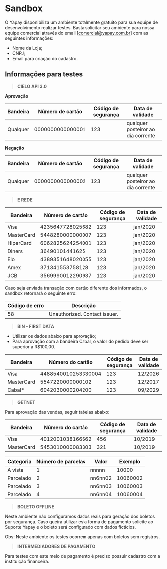 # Sandbox

O Yapay disponibiliza um ambiente totalmente gratuito para sua equipe de desenvolvimento realizar testes. Basta solicitar seu ambiente para nossa equipe comercial através do email [comercial@yapay.com.br] com as seguintes informações:

* Nome da Loja;
* CNPJ;
* Email para criação do cadastro.

## Informações para testes

>**CIELO API 3.0**

**Aprovação**

Bandeira | Número de cartão | Código de segurança | Data de validade
-------- | ---------------- | ------------------- | ----------------
Qualquer | 0000000000000001 | 123 | qualquer posteiror ao dia corrente

**Negação**

Bandeira | Número de cartão | Código de segurança | Data de validade
-------- | ---------------- | ------------------- | ----------------
Qualquer | 0000000000000002 | 123 | qualquer posteiror ao dia corrente


> **E REDE**


Bandeira | Número de cartão | Código de segurança | Data de validade
-------- | ---------------- | ------------------- | ----------------
Visa | 4235647728025682 | 123 | jan/2020
MasterCard | 5448280000000007 | 123 | jan/2020
HiperCard | 6062825624254001 | 123 | jan/2020
Diners | 36490101441625 | 123 | jan/2020
Elo | 4389351648020055 | 123 | jan/2020
Amex | 371341553758128 | 123 | jan/2020
JCB | 3569990012290937 | 123 | jan/2020

Caso seja enviada transação com cartão diferente dos informados, o sandbox retornará o seguinte erro:

Código de erro | Descrição
------------ | -----------
58 | Unauthorized. Contact issuer.


> **BIN - FIRST DATA**

* Utilizar os dados abaixo para aprovação;
* Para aprovação com a bandeira Cabal, o valor do pedido deve ser superior a R$100,00.

Bandeira | Número do cartão | Código de segurança | Data de validade
-------- | ---------------- | ------------------ | ----------------
Visa |	4488540010253330004 |	123 |	12/2026
MasterCard |	5547220000000102 |	123 |	12/2017
Cabal*	| 6042030000204200 |	123 |	09/2029

> **GETNET**

Para aprovação das vendas, seguir tabelas abaixo:

Bandeira  | Número do cartão |	Código de segurança |	Data de validade
--------- | -------------------- | ----------------| -----------
Visa |	4012001038166662 |	456	| 10/2019
MasterCard |	5453010000083303 |	321	 |10/2019


Categoria  |	Número de parcelas |	Valor |	Exemplo
--------- | ------------ | --------- | ---------
A vista|	1 |	nnnnn	|10000
Parcelado|	2|	nn6nn02	|10060002
Parcelado|	3|	nn6nn03	|10060003
Parcelado|	4|	nn6nn04	|10060004

> **BOLETO OFFLINE**

Neste ambiente não configuramos dados reais para geração dos boletos por segurança. Caso queira utilizar esta forma de pagamento solicite ao Suporte Yapay e o boleto será configurado com dados fictícios.

Obs: Neste ambiente os testes ocorrem apenas com boletos sem registros.

> **INTERMEDIADORES DE PAGAMENTO**

Para testes com este meio de pagamento é preciso possuir cadastro com a instituição financeira.


